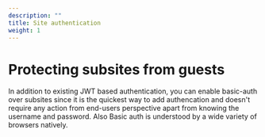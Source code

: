 ```yaml
---
description: ""
title: Site authentication
weight: 1
---
```


# Protecting subsites from guests

In addition to existing JWT based authentication, you can enable basic-auth over subsites since it is the quickest way to add authencation and doesn't require any action from end-users perspective apart from knowing the username and password. Also Basic auth is understood by a wide variety of browsers natively.